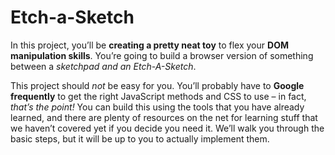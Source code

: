# Etch-a-Sketch

In this project, you’ll be <strong>creating a pretty neat toy</strong> to flex your <strong>DOM manipulation skills</strong>. You’re going to build a browser version of something between a <em>sketchpad and an Etch-A-Sketch</em>.

This project should <em>not</em> be easy for you. You’ll probably have to <strong>Google frequently</strong> to get the right JavaScript methods and CSS to use – in fact, <em>that’s the point!</em> You can build this using the tools that you have already learned, and there are plenty of resources on the net for learning stuff that we haven’t covered yet if you decide you need it. We’ll walk you through the basic steps, but it will be up to you to actually implement them.
